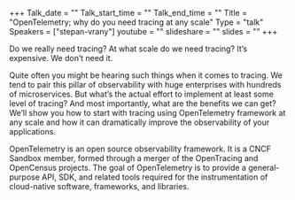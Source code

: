 +++
Talk_date = ""
Talk_start_time = ""
Talk_end_time = ""
Title = "OpenTelemetry; why do you need tracing at any scale"
Type = "talk"
Speakers = ["stepan-vrany"]
youtube = ""
slideshare = ""
slides = ""
+++

Do we really need tracing?
At what scale do we need tracing?
It’s expensive.
We don’t need it.

Quite often you might be hearing such things when it comes to tracing. We tend to pair this pillar of observability with huge enterprises with hundreds of microservices. But what’s the actual effort to implement at least some level of tracing? And most importantly, what are the benefits we can get? We’ll show you how to start with tracing using OpenTelemetry framework at any scale and how it can dramatically improve the observability of your applications.

OpenTelemetry is an open source observability framework. It is a CNCF Sandbox member, formed through a merger of the OpenTracing and OpenCensus projects. The goal of OpenTelemetry is to provide a general-purpose API, SDK, and related tools required for the instrumentation of cloud-native software, frameworks, and libraries.